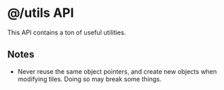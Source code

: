 # @/utils API

This API contains a ton of useful utilities.

## Notes

- Never reuse the same object pointers, and create new objects when modifying tiles. Doing so may break some things.

